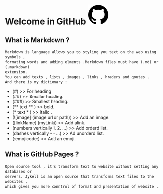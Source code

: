 # Welcome in GitHub  ![github](github_1.png)


## What is Markdown ?
```
Markdown is language allows you to styling you text on the web using symbols ,
formating words and adding elments .Markdown files must have (.md) or (.markdown) 
extension.
You can add texts , lists , images , links , hraders and qoutes .
And there is my dictionary :
```
- (#) >> For heading
- (##) >> Smaller heading. 
- (###) >> Smallest heading.
- (** text ** ) >> bold.
- (* text * ) >> Italic .
- (![image] (image url or path)) >> Add an image.
- ([linkName] (myLink)) >> Add alink.
- (numbers vertically 1. 2. ...) >> Add orderd list.
- (dashes vertically - - ...) >> Ad unorderd list.
- (:emojicode:) >> Add an emoji.

## What is GitHub Pages ?

```
Open source tool , it's transform text to website without setting any databases or 
servers. Jykell is an open source that transforms text files to the websites , 
which gives you more conntrol of format and presentation of website .
```
